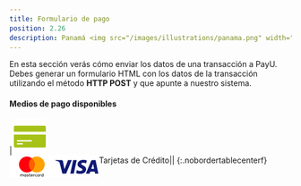 ```yaml
---
title: Formulario de pago
position: 2.26
description: Panamá <img src="/images/illustrations/panama.png" width="50">
---
```


En esta sección verás cómo enviar los datos de una transacción a PayU. Debes generar un formulario HTML con los datos de la transacción utilizando el método **HTTP POST** y que apunte a nuestro sistema.

#### Medios de pago disponibles

|<img src="/images/illustrations/tarjetas-de-credito.png"><br>Tarjetas de Crédito|<img src="/images/illustrations/master.png" align="left"><img src="/images/illustrations/visa.png" align="left">|
{:.nobordertablecenterf}
